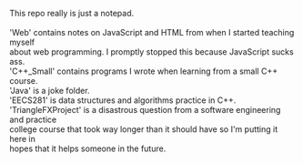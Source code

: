 This repo really is just a notepad.<br>
<br>
'Web' contains notes on JavaScript and HTML from when I started teaching myself<br>
about web programming. I promptly stopped this because JavaScript sucks ass.<br>
'C++_Small' contains programs I wrote when learning from a small C++ course.<br>
'Java' is a joke folder.<br>
'EECS281' is data structures and algorithms practice in C++.<br>
'TriangleFXProject' is a disastrous question from a software engineering and practice<br>
college course that took way longer than it should have so I'm putting it here in<br>
hopes that it helps someone in the future.
